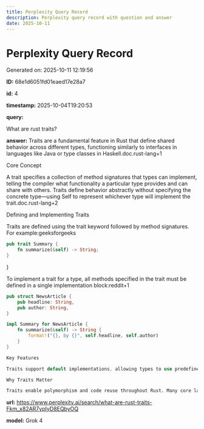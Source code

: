 ```yaml
---
title: Perplexity Query Record
description: Perplexity query record with question and answer
date: 2025-10-11
---
```


# Perplexity Query Record

Generated on: 2025-10-11 12:19:56

**ID:** 68e1d6051fd01eaed17e28a7

**id:** 4

**timestamp:** 2025-10-04T19:20:53

**query:**

What are rust traits?

**answer:** Traits are a fundamental feature in Rust that define shared behavior across different types, functioning similarly to interfaces in languages like Java or type classes in Haskell.doc.rust-lang+1

Core Concept

A trait specifies a collection of method signatures that types can implement, telling the compiler what functionality a particular type provides and can share with others. Traits define behavior abstractly without specifying the concrete type—using Self to represent whichever type will implement the trait.doc.rust-lang+2

Defining and Implementing Traits

Traits are defined using the trait keyword followed by method signatures. For example:geeksforgeeks

```rust
pub trait Summary {
    fn summarize(&self) -> String;
}
```
}


To implement a trait for a type, all methods specified in the trait must be defined in a single implementation block:reddit+1

```rust
pub struct NewsArticle {
    pub headline: String,
    pub author: String,
}

impl Summary for NewsArticle {
    fn summarize(&self) -> String {
        format!("{}, by {}", self.headline, self.author)
    }
}

Key Features

Traits support default implementations, allowing types to use predefined behavior or override it as needed. They can be used as function parameters with the impl Trait syntax, enabling functions to accept any type that implements a specific trait. Traits can also specify return types, allowing functions to return any type implementing the trait without exposing the concrete type.dev+1

Why Traits Matter

Traits enable polymorphism and code reuse throughout Rust. Many core language features rely on traits—for example, for loops work through the IntoIterator trait, and formatting with println! requires the Display trait. Unlike traditional interfaces, traits focus exclusively on defining what an instance can do rather than what properties it has, emphasizing behavior over structure.serokell+2

```

**url:** https://www.perplexity.ai/search/what-are-rust-traits-Fkm_x82AR7ypIyD8EQbyOQ

**model:** Grok 4

